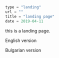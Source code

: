 ```meta
type = "landing"
url = ""
title = "landing page"
date = 2019-04-11
```
this is a landing page.

<l url="home:en">English version</l>

<l url="home:bg">Bulgarian version</l>
